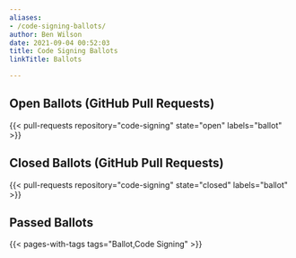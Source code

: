 ```yaml
---
aliases:
- /code-signing-ballots/
author: Ben Wilson
date: 2021-09-04 00:52:03
title: Code Signing Ballots
linkTitle: Ballots

---
```


## Open Ballots (GitHub Pull Requests)

{{< pull-requests repository="code-signing" state="open" labels="ballot" >}}

## Closed Ballots (GitHub Pull Requests)

{{< pull-requests repository="code-signing" state="closed" labels="ballot" >}}

## Passed Ballots

{{< pages-with-tags tags="Ballot,Code Signing" >}}
